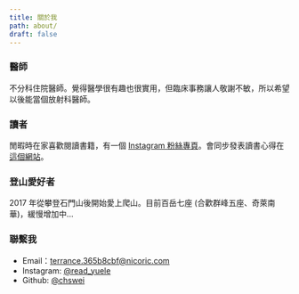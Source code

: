 ```yaml
---
title: 關於我
path: about/
draft: false
---
```


### 醫師

不分科住院醫師。覺得醫學很有趣也很實用，但臨床事務讓人敬謝不敏，所以希望以後能當個放射科醫師。

### 讀者

閒暇時在家喜歡閱讀書籍，有一個 [Instagram 粉絲專頁](https://www.instagram.com/read_yuele/)。會同步發表讀書心得在[這個網站](https://chswei.netlify.app/yue-du)。

### 登山愛好者

2017 年從攀登石門山後開始愛上爬山。目前百岳七座 (合歡群峰五座、奇萊南華)，緩慢增加中...

### 聯繫我

- Email：terrance.365b8cbf@nicoric.com
- Instagram: [@read_yuele](https://www.instagram.com/read_yuele/)
- Github: [@chswei](https://github.com/chswei)
